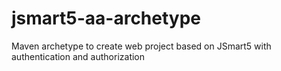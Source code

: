 # jsmart5-aa-archetype
Maven archetype to create web project based on JSmart5 with authentication and authorization
